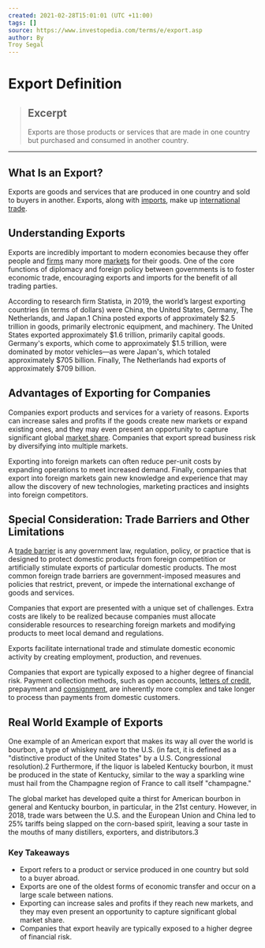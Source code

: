 ```yaml
---
created: 2021-02-28T15:01:01 (UTC +11:00)
tags: []
source: https://www.investopedia.com/terms/e/export.asp
author: By
Troy Segal
---
```


# Export Definition

> ## Excerpt
> Exports are those products or services that are made in one country but purchased and consumed in another country.

---
## What Is an Export?

Exports are goods and services that are produced in one country and sold to buyers in another. Exports, along with [imports](https://www.investopedia.com/terms/i/import.asp), make up [international trade](https://www.investopedia.com/insights/what-is-international-trade/).

## Understanding Exports

Exports are incredibly important to modern economies because they offer people and [firms](https://www.investopedia.com/terms/f/firm.asp) many more [markets](https://www.investopedia.com/terms/m/market.asp) for their goods. One of the core functions of diplomacy and foreign policy between governments is to foster economic trade, encouraging exports and imports for the benefit of all trading parties.

According to research firm Statista, in 2019, the world’s largest exporting countries (in terms of dollars) were China, the United States, Germany, The Netherlands, and Japan.1 China posted exports of approximately $2.5 trillion in goods, primarily electronic equipment, and machinery. The United States exported approximately $1.6 trillion, primarily capital goods. Germany's exports, which come to approximately $1.5 trillion, were dominated by motor vehicles—as were Japan's, which totaled approximately $705 billion. Finally, The Netherlands had exports of approximately $709 billion.

## Advantages of Exporting for Companies

Companies export products and services for a variety of reasons. Exports can increase sales and profits if the goods create new markets or expand existing ones, and they may even present an opportunity to capture significant global [market share](https://www.investopedia.com/terms/m/marketshare.asp). Companies that export spread business risk by diversifying into multiple markets.

Exporting into foreign markets can often reduce per-unit costs by expanding operations to meet increased demand. Finally, companies that export into foreign markets gain new knowledge and experience that may allow the discovery of new technologies, marketing practices and insights into foreign competitors.

## Special Consideration: Trade Barriers and Other Limitations

A [trade barrier](https://www.investopedia.com/articles/economics/08/tariff-trade-barrier-basics.asp) is any government law, regulation, policy, or practice that is designed to protect domestic products from foreign competition or artificially stimulate exports of particular domestic products. The most common foreign trade barriers are government-imposed measures and policies that restrict, prevent, or impede the international exchange of goods and services.

Companies that export are presented with a unique set of challenges. Extra costs are likely to be realized because companies must allocate considerable resources to researching foreign markets and modifying products to meet local demand and regulations.

Exports facilitate international trade and stimulate domestic economic activity by creating employment, production, and revenues.

Companies that export are typically exposed to a higher degree of financial risk. Payment collection methods, such as open accounts, [letters of credit](https://www.investopedia.com/terms/l/letterofcredit.asp), prepayment and [consignment](https://www.investopedia.com/terms/c/consignment.asp), are inherently more complex and take longer to process than payments from domestic customers.

## Real World Example of Exports

One example of an American export that makes its way all over the world is bourbon, a type of whiskey native to the U.S. (in fact, it is defined as a "distinctive product of the United States" by a U.S. Congressional resolution).2 Furthermore, if the liquor is labeled Kentucky bourbon, it must be produced in the state of Kentucky, similar to the way a sparkling wine must hail from the Champagne region of France to call itself "champagne."

The global market has developed quite a thirst for American bourbon in general and Kentucky bourbon, in particular, in the 21st century. However, in 2018, trade wars between the U.S. and the European Union and China led to 25% tariffs being slapped on the corn-based spirit, leaving a sour taste in the mouths of many distillers, exporters, and distributors.3

### Key Takeaways

-   Export refers to a product or service produced in one country but sold to a buyer abroad.
-   Exports are one of the oldest forms of economic transfer and occur on a large scale between nations.
-   Exporting can increase sales and profits if they reach new markets, and they may even present an opportunity to capture significant global market share.
-   Companies that export heavily are typically exposed to a higher degree of financial risk.
